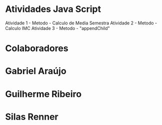 
# Atividades Java Script
Atividade 1 - Metodo - Calculo de Media Semestra
Atividade 2 - Metodo - Calculo IMC
Atividade 3 - Metodo - "appendChild"

# Colaboradores
Gabriel Araújo
===============
Guilherme Ribeiro
===============
Silas Renner
===============
